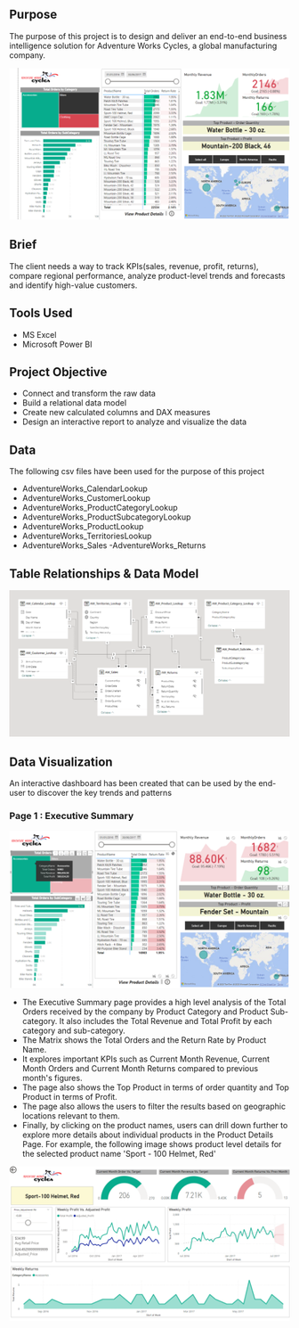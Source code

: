 
## Purpose 

The purpose of this project is to design and deliver an end-to-end business intelligence solution for Adventure Works Cycles, a global manufacturing company.

![](images/exec_summary.png)

## Brief 

The client needs a way to track KPIs(sales, revenue, profit, returns), compare regional performance, analyze product-level trends and forecasts and identify high-value customers.

## Tools Used

- MS Excel
- Microsoft Power BI

## Project Objective 

- Connect and transform the raw data
- Build a relational data model
- Create new calculated columns and DAX measures
- Design an interactive report to analyze and visualize the data

## Data 

The following csv files have been used for the purpose of this project

- AdventureWorks_CalendarLookup
- AdventureWorks_CustomerLookup
- AdventureWorks_ProductCategoryLookup
- AdventureWorks_ProductSubcategoryLookup
- AdventureWorks_ProductLookup
- AdventureWorks_TerritoriesLookup
- AdventureWorks_Sales
-AdventureWorks_Returns

## Table Relationships & Data Model

![](images/relationship_view.png)

## Data Visualization

An interactive dashboard has been created that can be used by the end-user to discover the key trends and patterns

### Page 1 : Executive Summary

![](images/accessories_filter_example.png)

- The Executive Summary page provides a high level analysis of the Total Orders received by the company by Product Category and Product Sub-category. It also includes the Total Revenue and Total Profit by each category and sub-category.
- The Matrix shows the Total Orders and the Return Rate by Product Name.
- It explores important KPIs such as Current Month Revenue, Current Month Orders and Current Month Returns compared to previous month's figures.
- The page also shows the Top Product in terms of order quantity and Top Product in terms of Profit.
- The page also allows the users to filter the results based on geographic locations relevant to them.
- Finally, by clicking on the product names, users can drill down further to explore more details about individual products in the Product Details Page. For example, the following image shows product level details for the selected product name 'Sport - 100 Helmet, Red'

![](images/drillthrough_example.png)


